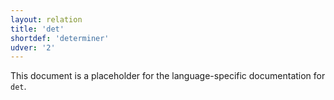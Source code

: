 ```yaml
---
layout: relation
title: 'det'
shortdef: 'determiner'
udver: '2'
---
```


This document is a placeholder for the language-specific documentation
for `det`.
